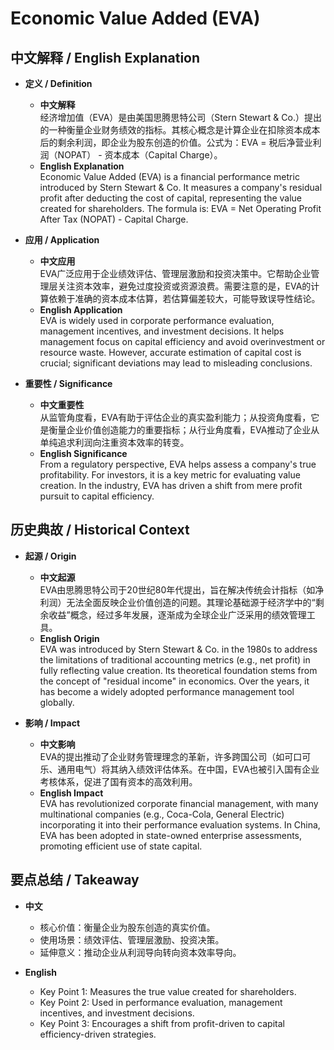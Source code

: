# Economic Value Added (EVA)

## 中文解释 / English Explanation

* **定义 / Definition**  
  - **中文解释**  
    经济增加值（EVA）是由美国思腾思特公司（Stern Stewart & Co.）提出的一种衡量企业财务绩效的指标。其核心概念是计算企业在扣除资本成本后的剩余利润，即企业为股东创造的价值。公式为：EVA = 税后净营业利润（NOPAT） - 资本成本（Capital Charge）。  
  - **English Explanation**  
    Economic Value Added (EVA) is a financial performance metric introduced by Stern Stewart & Co. It measures a company's residual profit after deducting the cost of capital, representing the value created for shareholders. The formula is: EVA = Net Operating Profit After Tax (NOPAT) - Capital Charge.

* **应用 / Application**  
  - **中文应用**  
    EVA广泛应用于企业绩效评估、管理层激励和投资决策中。它帮助企业管理层关注资本效率，避免过度投资或资源浪费。需要注意的是，EVA的计算依赖于准确的资本成本估算，若估算偏差较大，可能导致误导性结论。  
  - **English Application**  
    EVA is widely used in corporate performance evaluation, management incentives, and investment decisions. It helps management focus on capital efficiency and avoid overinvestment or resource waste. However, accurate estimation of capital cost is crucial; significant deviations may lead to misleading conclusions.

* **重要性 / Significance**  
  - **中文重要性**  
    从监管角度看，EVA有助于评估企业的真实盈利能力；从投资角度看，它是衡量企业价值创造能力的重要指标；从行业角度看，EVA推动了企业从单纯追求利润向注重资本效率的转变。  
  - **English Significance**  
    From a regulatory perspective, EVA helps assess a company's true profitability. For investors, it is a key metric for evaluating value creation. In the industry, EVA has driven a shift from mere profit pursuit to capital efficiency.

## 历史典故 / Historical Context

* **起源 / Origin**  
  - **中文起源**  
    EVA由思腾思特公司于20世纪80年代提出，旨在解决传统会计指标（如净利润）无法全面反映企业价值创造的问题。其理论基础源于经济学中的“剩余收益”概念，经过多年发展，逐渐成为全球企业广泛采用的绩效管理工具。  
  - **English Origin**  
    EVA was introduced by Stern Stewart & Co. in the 1980s to address the limitations of traditional accounting metrics (e.g., net profit) in fully reflecting value creation. Its theoretical foundation stems from the concept of "residual income" in economics. Over the years, it has become a widely adopted performance management tool globally.

* **影响 / Impact**  
  - **中文影响**  
    EVA的提出推动了企业财务管理理念的革新，许多跨国公司（如可口可乐、通用电气）将其纳入绩效评估体系。在中国，EVA也被引入国有企业考核体系，促进了国有资本的高效利用。  
  - **English Impact**  
    EVA has revolutionized corporate financial management, with many multinational companies (e.g., Coca-Cola, General Electric) incorporating it into their performance evaluation systems. In China, EVA has been adopted in state-owned enterprise assessments, promoting efficient use of state capital.

## 要点总结 / Takeaway

* **中文**  
  - 核心价值：衡量企业为股东创造的真实价值。  
  - 使用场景：绩效评估、管理层激励、投资决策。  
  - 延伸意义：推动企业从利润导向转向资本效率导向。  

* **English**  
  - Key Point 1: Measures the true value created for shareholders.  
  - Key Point 2: Used in performance evaluation, management incentives, and investment decisions.  
  - Key Point 3: Encourages a shift from profit-driven to capital efficiency-driven strategies.